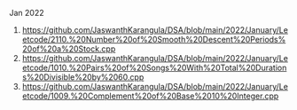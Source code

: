 
Jan 2022

1) https://github.com/JaswanthKarangula/DSA/blob/main/2022/January/Leetcode/2110.%20Number%20of%20Smooth%20Descent%20Periods%20of%20a%20Stock.cpp
2) https://github.com/JaswanthKarangula/DSA/blob/main/2022/January/Leetcode/1010.%20Pairs%20of%20Songs%20With%20Total%20Durations%20Divisible%20by%2060.cpp
3) https://github.com/JaswanthKarangula/DSA/blob/main/2022/January/Leetcode/1009.%20Complement%20of%20Base%2010%20Integer.cpp
